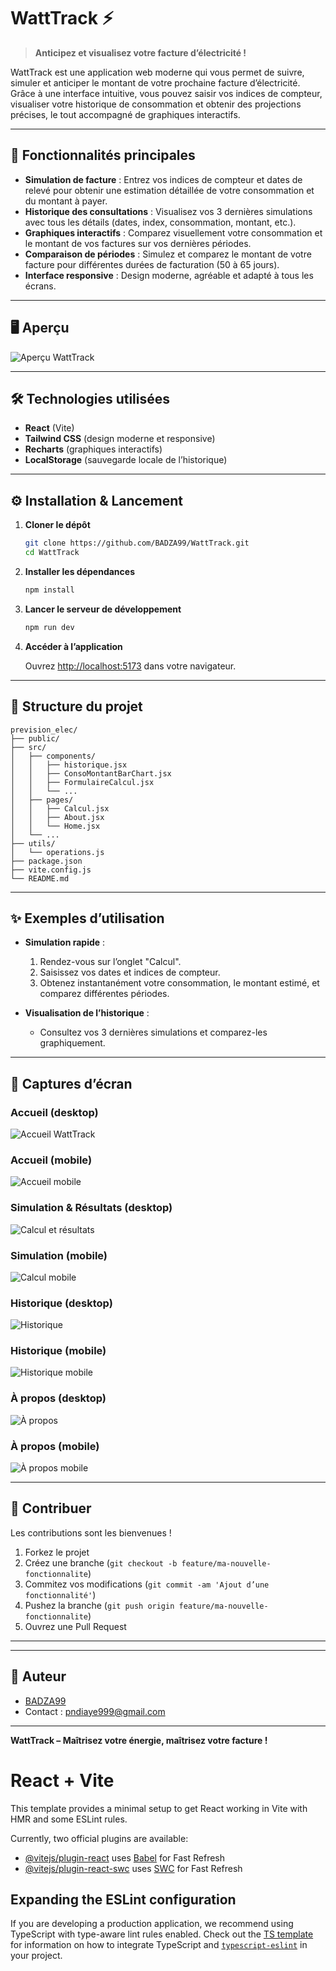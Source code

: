 # WattTrack ⚡

> **Anticipez et visualisez votre facture d’électricité !**

WattTrack est une application web moderne qui vous permet de suivre, simuler et anticiper le montant de votre prochaine facture d’électricité. Grâce à une interface intuitive, vous pouvez saisir vos indices de compteur, visualiser votre historique de consommation et obtenir des projections précises, le tout accompagné de graphiques interactifs.

---

## 🚀 Fonctionnalités principales

- **Simulation de facture** : Entrez vos indices de compteur et dates de relevé pour obtenir une estimation détaillée de votre consommation et du montant à payer.
- **Historique des consultations** : Visualisez vos 3 dernières simulations avec tous les détails (dates, index, consommation, montant, etc.).
- **Graphiques interactifs** : Comparez visuellement votre consommation et le montant de vos factures sur vos dernières périodes.
- **Comparaison de périodes** : Simulez et comparez le montant de votre facture pour différentes durées de facturation (50 à 65 jours).
- **Interface responsive** : Design moderne, agréable et adapté à tous les écrans.

---

## 🖥️ Aperçu

![Aperçu WattTrack](screenshots/acceuil.png)

---

## 🛠️ Technologies utilisées

- **React** (Vite)
- **Tailwind CSS** (design moderne et responsive)
- **Recharts** (graphiques interactifs)
- **LocalStorage** (sauvegarde locale de l’historique)

---

## ⚙️ Installation & Lancement

1. **Cloner le dépôt**

	```bash
	git clone https://github.com/BADZA99/WattTrack.git
	cd WattTrack
	```

2. **Installer les dépendances**

	```bash
	npm install
	```

3. **Lancer le serveur de développement**

	```bash
	npm run dev
	```

4. **Accéder à l’application**

	Ouvrez [http://localhost:5173](http://localhost:5173) dans votre navigateur.

---

## 📂 Structure du projet

```
prevision_elec/
├── public/
├── src/
│   ├── components/
│   │   ├── historique.jsx
│   │   ├── ConsoMontantBarChart.jsx
│   │   ├── FormulaireCalcul.jsx
│   │   └── ...
│   ├── pages/
│   │   ├── Calcul.jsx
│   │   ├── About.jsx
│   │   └── Home.jsx 
│   └── ...
├── utils/
│   └── operations.js
├── package.json
├── vite.config.js
└── README.md
```

---

## ✨ Exemples d’utilisation

- **Simulation rapide** :
  1. Rendez-vous sur l’onglet "Calcul".
  2. Saisissez vos dates et indices de compteur.
  3. Obtenez instantanément votre consommation, le montant estimé, et comparez différentes périodes.

- **Visualisation de l’historique** :
  - Consultez vos 3 dernières simulations et comparez-les graphiquement.

---


## 📸 Captures d’écran

### Accueil (desktop)
![Accueil WattTrack](screenshots/acceuil.png)

### Accueil (mobile)
![Accueil mobile](screenshots/acceuil%20mobile.png)

### Simulation & Résultats (desktop)
![Calcul et résultats](screenshots/calcul%20et%20resultats.png)

### Simulation (mobile)
![Calcul mobile](screenshots/calcul%20mobile.png)

### Historique (desktop)
![Historique](screenshots/historique.png)

### Historique (mobile)
![Historique mobile](screenshots/historique%20mobile.png)

### À propos (desktop)
![À propos](screenshots/about.png)

### À propos (mobile)
![À propos mobile](screenshots/about%20mobile.png)

---

## 🤝 Contribuer

Les contributions sont les bienvenues !

1. Forkez le projet
2. Créez une branche (`git checkout -b feature/ma-nouvelle-fonctionnalite`)
3. Commitez vos modifications (`git commit -am 'Ajout d’une fonctionnalité'`)
4. Pushez la branche (`git push origin feature/ma-nouvelle-fonctionnalite`)
5. Ouvrez une Pull Request

---



---

## 👤 Auteur

- [BADZA99](https://github.com/BADZA99)
- Contact : pndiaye999@gmail.com

---

**WattTrack – Maîtrisez votre énergie, maîtrisez votre facture !**
# React + Vite

This template provides a minimal setup to get React working in Vite with HMR and some ESLint rules.

Currently, two official plugins are available:

- [@vitejs/plugin-react](https://github.com/vitejs/vite-plugin-react/blob/main/packages/plugin-react) uses [Babel](https://babeljs.io/) for Fast Refresh
- [@vitejs/plugin-react-swc](https://github.com/vitejs/vite-plugin-react/blob/main/packages/plugin-react-swc) uses [SWC](https://swc.rs/) for Fast Refresh

## Expanding the ESLint configuration

If you are developing a production application, we recommend using TypeScript with type-aware lint rules enabled. Check out the [TS template](https://github.com/vitejs/vite/tree/main/packages/create-vite/template-react-ts) for information on how to integrate TypeScript and [`typescript-eslint`](https://typescript-eslint.io) in your project.
